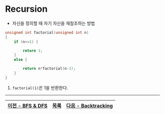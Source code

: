 # Recursion
* 자신을 정의할 때 자기 자신을 재참조하는 방법
```c++
unsigned int factorial(unsigned int n)
{
    if (n<=1) {

        return 1;
    }
    else {

        return n*factorial(n-1);
    }
}
```
> 
1. `factorial(1)`은 1을 반환한다. 
---
|[이전 - BFS & DFS](/bfs_dfs/)|[목록](https://github.com/RyanJeong/CP#index)|[다음 - Backtracking](/backtracking/)|
|-|-|-|